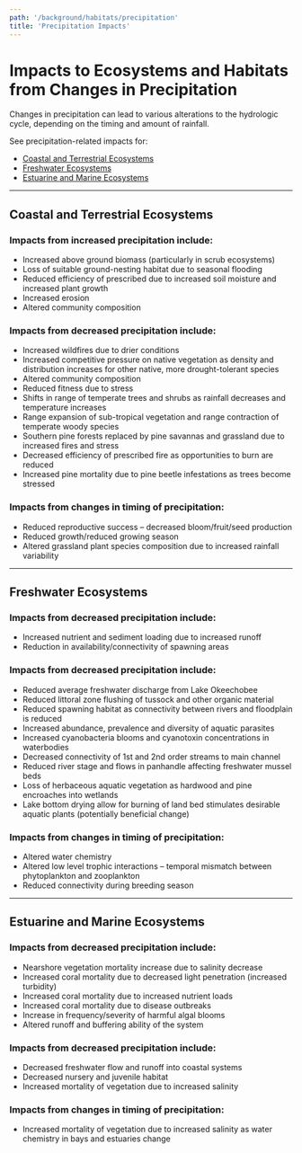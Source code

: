 ```yaml
---
path: '/background/habitats/precipitation'
title: 'Precipitation Impacts'
---
```


# Impacts to Ecosystems and Habitats from Changes in Precipitation

Changes in precipitation can lead to various alterations to the hydrologic cycle, depending on the timing and amount of rainfall.

See precipitation-related impacts for:

- [Coastal and Terrestrial Ecosystems](#Terrestrial)
- [Freshwater Ecosystems](#Freshwater)
- [Estuarine and Marine Ecosystems](#Marine)

<hr id="Terrestrial"></hr>

## Coastal and Terrestrial Ecosystems

### Impacts from increased precipitation include:

- Increased above ground biomass (particularly in scrub ecosystems)
- Loss of suitable ground-nesting habitat due to seasonal flooding
- Reduced efficiency of prescribed due to increased soil moisture and increased plant growth
- Increased erosion
- Altered community composition

### Impacts from decreased precipitation include:

- Increased wildfires due to drier conditions
- Increased competitive pressure on native vegetation as density and distribution increases for other native, more drought-tolerant species
- Altered community composition
- Reduced fitness due to stress
- Shifts in range of temperate trees and shrubs as rainfall decreases and temperature increases
- Range expansion of sub-tropical vegetation and range contraction of temperate woody species
- Southern pine forests replaced by pine savannas and grassland due to increased fires and stress
- Decreased efficiency of prescribed fire as opportunities to burn are reduced
- Increased pine mortality due to pine beetle infestations as trees become stressed

### Impacts from changes in timing of precipitation:

- Reduced reproductive success – decreased bloom/fruit/seed production
- Reduced growth/reduced growing season
- Altered grassland plant species composition due to increased rainfall variability

<hr id="Freshwater"></hr>

## Freshwater Ecosystems

### Impacts from decreased precipitation include:

- Increased nutrient and sediment loading due to increased runoff
- Reduction in availability/connectivity of spawning areas

### Impacts from decreased precipitation include:

- Reduced average freshwater discharge from Lake Okeechobee
- Reduced littoral zone flushing of tussock and other organic material
- Reduced spawning habitat as connectivity between rivers and floodplain is reduced
- Increased abundance, prevalence and diversity of aquatic parasites
- Increased cyanobacteria blooms and cyanotoxin concentrations in waterbodies
- Decreased connectivity of 1st and 2nd order streams to main channel
- Reduced river stage and flows in panhandle affecting freshwater mussel beds
- Loss of herbaceous aquatic vegetation as hardwood and pine encroaches into wetlands
- Lake bottom drying allow for burning of land bed stimulates desirable aquatic plants (potentially beneficial change)

### Impacts from changes in timing of precipitation:

- Altered water chemistry
- Altered low level trophic interactions – temporal mismatch between phytoplankton and zooplankton
- Reduced connectivity during breeding season

<hr id="Marine"></hr>

## Estuarine and Marine Ecosystems

### Impacts from decreased precipitation include:

- Nearshore vegetation mortality increase due to salinity decrease
- Increased coral mortality due to decreased light penetration (increased turbidity)
- Increased coral mortality due to increased nutrient loads
- Increased coral mortality due to disease outbreaks
- Increase in frequency/severity of harmful algal blooms
- Altered runoff and buffering ability of the system

### Impacts from decreased precipitation include:

- Decreased freshwater flow and runoff into coastal systems
- Decreased nursery and juvenile habitat
- Increased mortality of vegetation due to increased salinity

### Impacts from changes in timing of precipitation:

- Increased mortality of vegetation due to increased salinity as water chemistry in bays and estuaries change
